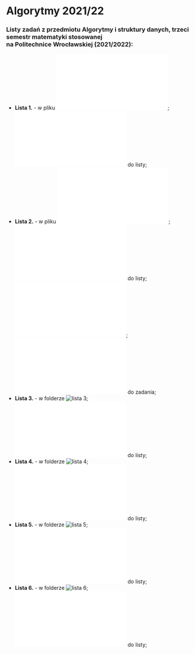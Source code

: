# Algorytmy 2021/22
### Listy zadań z przedmiotu Algorytmy i struktury danych, trzeci semestr matematyki stosowanej <br/>na Politechnice Wrocławskiej (2021/2022):
* **Lista 1.** - w pliku ![lista1.py](lista1.py); ![raport](raporty/Lista1.pdf) do listy;
* **Lista 2.** - w pliku ![lista2.py](lista2.py); ![raport](raporty/Lista2.pdf) do listy; ![zadanie dodatkowe](lista2(dodatkowe).py); ![raport](raporty/Lista2(dodatkowe).pdf) do zadania;
* **Lista 3.** - w folderze ![lista 3](lista3); ![raport](raporty/Lista3.pdf) do listy;
* **Lista 4.** - w folderze ![lista 4](lista4); ![raport](raporty/Lista4.pdf) do listy;
* **Lista 5.** - w folderze ![lista 5](lista5); ![raport](raporty/Lista5.pdf) do listy;
* **Lista 6.** - w folderze ![lista 6](lista6); ![raport](raporty/Lista6.pdf) do listy;
